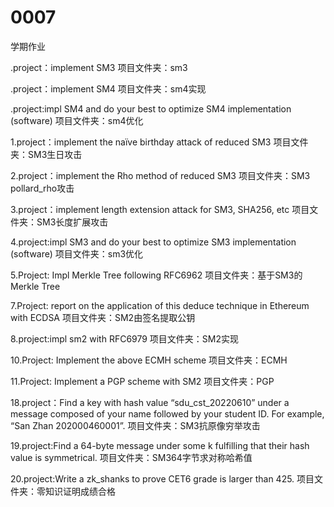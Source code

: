 # 0007
  学期作业

.project：implement SM3
项目文件夹：sm3

.project：implement SM4
项目文件夹：sm4实现

.project:impl SM4 and do your best to optimize SM4 implementation (software)
项目文件夹：sm4优化

1.project：implement the naïve birthday attack of reduced SM3
项目文件夹：SM3生日攻击

2.project：implement the Rho method of reduced SM3
项目文件夹：SM3 pollard_rho攻击

3.project：implement length extension attack for SM3, SHA256, etc
项目文件夹：SM3长度扩展攻击

4.project:impl SM3 and do your best to optimize SM3 implementation (software)
项目文件夹：sm3优化

5.Project: Impl Merkle Tree following RFC6962
项目文件夹：基于SM3的Merkle Tree

7.Project: report on the application of this deduce technique in Ethereum with ECDSA
项目文件夹：SM2由签名提取公钥

8.project:impl sm2 with RFC6979
项目文件夹：SM2实现

10.Project: Implement the above ECMH scheme
项目文件夹：ECMH

11.Project: Implement a PGP scheme with SM2
项目文件夹：PGP

18.project：Find a key with hash value “sdu_cst_20220610” under a message composed of your name followed by your student ID. For example, “San Zhan 202000460001”.
项目文件夹：SM3抗原像穷举攻击

19.project:Find a 64-byte message under some k fulfilling that their hash value is symmetrical.
项目文件夹：SM364字节求对称哈希值

20.project:Write a zk_shanks to prove CET6 grade is larger than 425.
项目文件夹：零知识证明成绩合格

